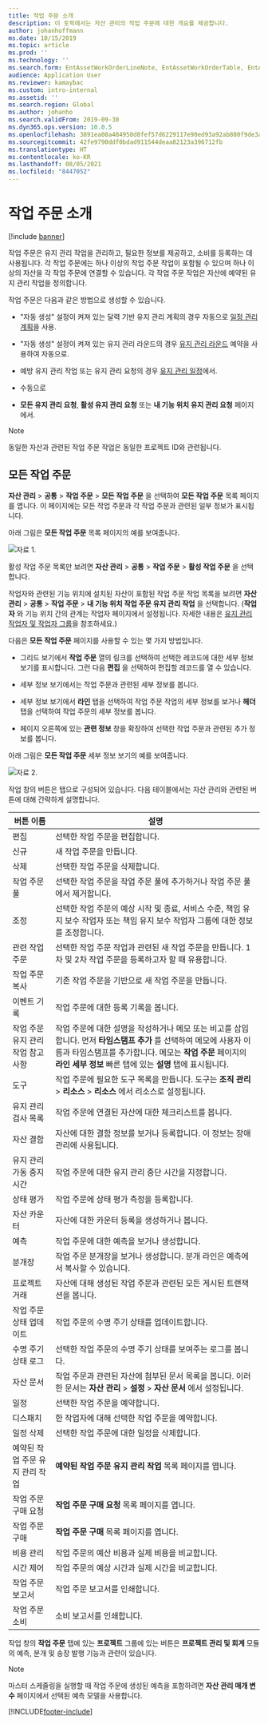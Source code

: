 ```yaml
---
title: 작업 주문 소개
description: 이 토픽에서는 자산 관리의 작업 주문에 대한 개요를 제공합니다.
author: johanhoffmann
ms.date: 10/15/2019
ms.topic: article
ms.prod: ''
ms.technology: ''
ms.search.form: EntAssetWorkOrderLineNote, EntAssetWorkOrderTable, EntAssetWorkOrderActive, EntAssetWorkOrderHoursInfoPart, EntAssetWorkOrderLineListPage, EntAssetWorkOrderAddObjectBOMItem, EntAssetWorkOrderTablePoolAdd, EntAssetWorkOrderPurchReqListPagePreviewPane, EntAssetWorkOrderPoolReferenceAdd, EntAssetWorkOrderWorkspace, EntAssetWorkOrderTableAdjust, EntAssetWorkOrderGantt, EntAssetWorkOrderNotes, EntAssetWorkOrderActivePart, EntAssetWorkOrderTableInfoPart, EntAssetWorkOrderLineListPagePreviewPane, EntAssetWorkOrderTool, EntAssetMobileWorkOrderLineDetails, EntAssetMobileWorkOrderLineList, EntAssetMobileWorkOrderDetails
audience: Application User
ms.reviewer: kamaybac
ms.custom: intro-internal
ms.assetid: ''
ms.search.region: Global
ms.author: johanho
ms.search.validFrom: 2019-09-30
ms.dyn365.ops.version: 10.0.5
ms.openlocfilehash: 3891ea08a484950d8fef57d6229117e90ed93a92ab800f9de3ad82db3aff956d
ms.sourcegitcommit: 42fe9790ddf0bdad911544deaa82123a396712fb
ms.translationtype: HT
ms.contentlocale: ko-KR
ms.lasthandoff: 08/05/2021
ms.locfileid: "8447052"
---
```

# <a name="introduction-to-work-orders"></a>작업 주문 소개

[!include [banner](../../includes/banner.md)]



작업 주문은 유지 관리 작업을 관리하고, 필요한 정보를 제공하고, 소비를 등록하는 데 사용됩니다. 각 작업 주문에는 하나 이상의 작업 주문 작업이 포함될 수 있으며 하나 이상의 자산을 각 작업 주문에 연결할 수 있습니다. 각 작업 주문 작업은 자산에 예약된 유지 관리 작업을 정의합니다.

작업 주문은 다음과 같은 방법으로 생성할 수 있습니다.

- "자동 생성" 설정이 켜져 있는 달력 기반 유지 관리 계획의 경우 자동으로 [일정 관리 계획](../preventive-and-reactive-maintenance/schedule-maintenance-plans.md)을 사용.

- "자동 생성" 설정이 켜져 있는 유지 관리 라운드의 경우 [유지 관리 라운드](../preventive-and-reactive-maintenance/maintenance-rounds.md) 예약을 사용하여 자동으로.

- 예방 유지 관리 작업 또는 유지 관리 요청의 경우 [유지 관리 일정](../preventive-and-reactive-maintenance/maintenance-schedule.md)에서.

- 수동으로

- **모든 유지 관리 요청**, **활성 유지 관리 요청** 또는 **내 기능 위치 유지 관리 요청** 페이지에서.

>[!NOTE]
>동일한 자산과 관련된 작업 주문 작업은 동일한 프로젝트 ID와 관련됩니다.

## <a name="all-work-orders"></a>모든 작업 주문

**자산 관리** > **공통** > **작업 주문** > **모든 작업 주문** 을 선택하여 **모든 작업 주문** 목록 페이지를 엽니다. 이 페이지에는 모든 작업 주문과 각 작업 주문과 관련된 일부 정보가 표시됩니다.

아래 그림은 **모든 작업 주문** 목록 페이지의 예를 보여줍니다.

![자료 1.](media/01-work-orders.png)

활성 작업 주문 목록만 보려면 **자산 관리** > **공통** > **작업 주문** > **활성 작업 주문** 을 선택합니다. 

작업자와 관련된 기능 위치에 설치된 자산이 포함된 작업 주문 작업 목록을 보려면 **자산 관리** > **공통** > **작업 주문** > **내 기능 위치 작업 주문 유지 관리 작업** 을 선택합니다. (**작업자** 와 기능 위치 간의 관계는 작업자 페이지에서 설정됩니다. 자세한 내용은 [유지 관리 작업자 및 작업자 그룹](../setup-for-objects/workers-and-worker-groups.md)을 참조하세요.)

다음은 **모든 작업 주문** 페이지를 사용할 수 있는 몇 가지 방법입니다.

- 그리드 보기에서 **작업 주문** 열의 링크를 선택하여 선택한 레코드에 대한 세부 정보 보기를 표시합니다. 그런 다음 **편집** 을 선택하여 편집할 레코드를 열 수 있습니다.

- 세부 정보 보기에서는 작업 주문과 관련된 세부 정보를 봅니다.  

- 세부 정보 보기에서 **라인** 탭을 선택하여 작업 주문 작업의 세부 정보를 보거나 **헤더** 탭을 선택하여 작업 주문의 세부 정보를 봅니다.  

- 페이지 오른쪽에 있는 **관련 정보** 창을 확장하여 선택한 작업 주문과 관련된 추가 정보를 봅니다.

아래 그림은 **모든 작업 주문** 세부 정보 보기의 예를 보여줍니다.

![자료 2.](media/02-work-orders.png)


작업 창의 버튼은 탭으로 구성되어 있습니다. 다음 테이블에서는 자산 관리와 관련된 버튼에 대해 간략하게 설명합니다.



| 버튼 이름                     | 설명                                                                                                                                                                                                                                                             |
|---------------------------------|-------------------------------------------------------------------------------------------------------------------------------------------------------------------------------------------------------------------------------------------------------------------------|
| 편집                            | 선택한 작업 주문을 편집합니다.                                                                                                                                                                                                                                           |
| 신규                             | 새 작업 주문을 만듭니다.                                                                                                                                                                                                                                                  |
| 삭제                          | 선택한 작업 주문을 삭제합니다.                                                                                                                                                                                                                                         |
| 작업 주문 풀                 | 선택한 작업 주문을 작업 주문 풀에 추가하거나 작업 주문 풀에서 제거합니다.                                                                                                                                                                                           |
| 조정                          | 선택한 작업 주문의 예상 시작 및 종료, 서비스 수준, 책임 유지 보수 작업자 또는 책임 유지 보수 작업자 그룹에 대한 정보를 조정합니다.                                                                                                                                     |
| 관련 작업 주문              | 선택한 작업 주문 작업과 관련된 새 작업 주문을 만듭니다. 1차 및 2차 작업 주문을 등록하고자 할 때 유용합니다.                                                                                                                              |
| 작업 주문 복사                 | 기존 작업 주문을 기반으로 새 작업 주문을 만듭니다.                                                                                                                                                                                                               |
| 이벤트 기록                   | 작업 주문에 대한 등록 기록을 봅니다.                                                                                                                                                                                                                |
| 작업 주문 유지 관리 작업 참고 사항                           | 작업 주문에 대한 설명을 작성하거나 메모 또는 비고를 삽입합니다. 먼저 **타임스탬프 추가** 를 선택하여 메모에 사용자 이름과 타임스탬프를 추가합니다. 메모는 **작업 주문** 페이지의 **라인 세부 정보** 빠른 탭에 있는 **설명** 탭에 표시됩니다.         |
| 도구                           | 작업 주문에 필요한 도구 목록을 만듭니다. 도구는 **조직 관리** > **리소스** > **리소스** 에서 리소스로 설정됩니다.                                                                                                      |
| 유지 관리 검사 목록           | 작업 주문에 연결된 자산에 대한 체크리스트를 봅니다.                                                                                                                                                                                                              |
| 자산 결함                     | 자산에 대한 결함 정보를 보거나 등록합니다. 이 정보는 장애 관리에 사용됩니다.                                                                                                                                                                                      |
| 유지 관리 가동 중지 시간            | 작업 주문에 대한 유지 관리 중단 시간을 지정합니다.                                                                                                                                                                                                                               |
| 상태 평가            | 작업 주문에 상태 평가 측정을 등록합니다.                                                                                                                                                                                                             |
| 자산 카운터                 | 자산에 대한 카운터 등록을 생성하거나 봅니다.                                                                                                                                                                                                                     |
| 예측                        | 작업 주문에 대한 예측을 보거나 생성합니다.                                                                                                                                                                                                                               |
| 분개장                        | 작업 주문 분개장을 보거나 생성합니다. 분개 라인은 예측에서 복사할 수 있습니다.                                                                                                                                                                                         |
| 프로젝트 거래            | 자산에 대해 생성된 작업 주문과 관련된 모든 게시된 트랜잭션을 봅니다.                                                                                                                                                                                             |
| 작업 주문 상태 업데이트           | 작업 주문의 수명 주기 상태를 업데이트합니다.                                                                                                                                                                                                                                                |
| 수명 주기 상태 로그                      | 선택한 작업 주문의 수명 주기 상태를 보여주는 로그를 봅니다.                                                                                                                                                                                                                   |
| 자산 문서                | 작업 주문과 관련된 자산에 첨부된 문서 목록을 봅니다. 이러한 문서는 **자산 관리** > **설정** > **자산 문서** 에서 설정됩니다.                                                                                                 |
| 일정                        | 선택한 작업 주문을 예약합니다.                                                                                                                                                                                                                                      |
| 디스패치            | 한 작업자에 대해 선택한 작업 주문을 예약합니다.                                                                                                                                                                                                                        |
| 일정 삭제                 | 선택한 작업 주문에 대한 일정을 삭제합니다.                                                                                                                                                                                                                          |
| 예약된 작업 주문 유지 관리 작업             | **예약된 작업 주문 유지 관리 작업** 목록 페이지를 엽니다.                                                                                                                                                                                                                             |
| 작업 주문 구매 요청 | **작업 주문 구매 요청** 목록 페이지를 엽니다.                                                                                                                                                                                                                 |
| 작업 주문 구매             | **작업 주문 구매** 목록 페이지를 엽니다.                                                                                                                                                                                                                             |
| 비용 관리                    | 작업 주문의 예산 비용과 실제 비용을 비교합니다.                                                                                                                                                                                                                |
| 시간 제어                    | 작업 주문의 예상 시간과 실제 시간을 비교합니다.                                                                                                                                                                                                                |
| 작업 주문 보고서               | 작업 주문 보고서를 인쇄합니다.                                                                                                                                                                                                                                                |
| 작업 주문 소비          | 소비 보고서를 인쇄합니다.                                                                                                                                                                                                                                               |


작업 창의 **작업 주문** 탭에 있는 **프로젝트** 그룹에 있는 버튼은 **프로젝트 관리 및 회계** 모듈의 예측, 분개 및 송장 발행 기능과 관련이 있습니다.

>[!NOTE]
>마스터 스케줄링을 실행할 때 작업 주문에 생성된 예측을 포함하려면 **자산 관리 매개 변수** 페이지에서 선택된 예측 모델을 사용합니다.



[!INCLUDE[footer-include](../../../includes/footer-banner.md)]
